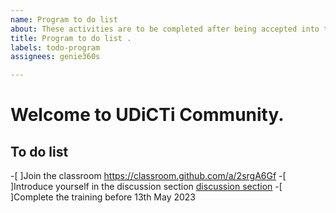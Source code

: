 ```yaml
---
name: Program to do list
about: These activities are to be completed after being accepted into the program.
title: Program to do list .
labels: todo-program
assignees: genie360s

---
```


# Welcome to UDiCTi Community.

## To do list

-[ ]Join the classroom     <https://classroom.github.com/a/2srgA6Gf>
-[ ]Introduce yourself in the discussion section  [discussion section](https://github.com/udictihub/udicti-leadership-student-training-program/discussions)
-[ ]Complete the training before 13th May 2023
